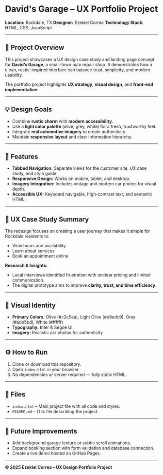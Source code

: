 # David's Garage – UX Portfolio Project

**Location:** Rockdale, TX
**Designer:** Ezekiel Correa
**Technology Stack:** HTML, CSS, JavaScript

---

## 🎯 Project Overview

This project showcases a UX design case study and landing page concept for **David’s Garage**, a small-town auto repair shop. It demonstrates how a clean, rustic-inspired interface can balance trust, simplicity, and modern usability.

The portfolio project highlights **UX strategy**, **visual design**, and **front-end implementation**.

---

## 💡 Design Goals

* Combine **rustic charm** with **modern accessibility**.
* Use a **light color palette** (olive, grey, white) for a fresh, trustworthy feel.
* Integrate **real automotive imagery** to create authenticity.
* Maintain **responsive layout** and clear information hierarchy.

---

## 🧩 Features

* **Tabbed Navigation:** Separate views for the customer site, UX case study, and style guide.
* **Responsive Design:** Works on mobile, tablet, and desktop.
* **Imagery Integration:** Includes vintage and modern car photos for visual depth.
* **Accessible UX:** Keyboard navigable, high-contrast text, and semantic HTML.

---

## 🧠 UX Case Study Summary

The redesign focuses on creating a user journey that makes it simple for Rockdale residents to:

* View hours and availability
* Learn about services
* Book an appointment online

**Research & Insights:**

* Local interviews identified frustration with unclear pricing and limited communication.
* The digital prototype aims to improve **clarity, trust, and time efficiency**.

---

## 🎨 Visual Identity

* **Primary Colors:** Olive (#c2c5aa), Light Olive (#e9edc9), Grey (#adb5bd), White (#ffffff)
* **Typography:** Inter & Segoe UI
* **Imagery:** Realistic car photos for authenticity

---

## ⚙️ How to Run

1. Clone or download this repository.
2. Open `index.html` in your browser.
3. No dependencies or server required — fully static HTML.

---

## 📂 Files

* `index.html` – Main project file with all code and styles.
* `README.md` – This file describing the project.

---

## 🚀 Future Improvements

* Add background garage texture or subtle scroll animations.
* Expand booking section with form validation and database connection.
* Create a live demo hosted on GitHub Pages.

---

**© 2025 Ezekiel Correa – UX Design Portfolio Project**
